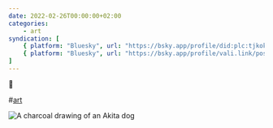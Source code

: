 ```yaml
---
date: 2022-02-26T00:00:00+02:00
categories:
    - art
syndication: [
    { platform: "Bluesky", url: "https://bsky.app/profile/did:plc:tjkokzqdnfzzlaxdjjzzzi5b/post/3k7rmhaunle2s", hidden: true },
    { platform: "Bluesky", url: "https://bsky.app/profile/vali.link/post/3k7rmhaunle2s" }
]
---
```

🐶

#<a href="/categories/art" class="p-category">art</a>

<img class="u-featured" src="/posts/2022-02-26_0000/akita.jpg" alt="A charcoal drawing of an Akita dog" >
